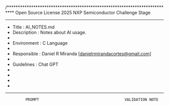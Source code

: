 /***************************************************************************
        Open Source License 2025 NXP Semiconductor Challenge Stage
****************************************************************************
* Title        : AI_NOTES.md
* Description  : Notes about AI usage.
*
* Environment  : C Language
*
* Responsible  : Daniel R Miranda [danielrmirandacortes@gmail.com]
*
* Guidelines   : Chat GPT
*
*
* 
*
****************************************************************************

             PROMPT                                      VALIDATION NOTE

